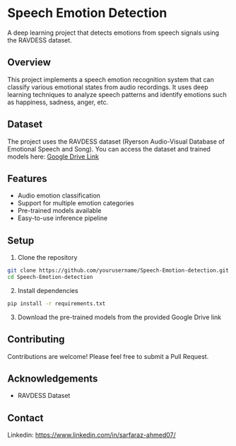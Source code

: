 # Speech Emotion Detection

A deep learning project that detects emotions from speech signals using the RAVDESS dataset.

## Overview
This project implements a speech emotion recognition system that can classify various emotional states from audio recordings. It uses deep learning techniques to analyze speech patterns and identify emotions such as happiness, sadness, anger, etc.

## Dataset
The project uses the RAVDESS dataset (Ryerson Audio-Visual Database of Emotional Speech and Song). You can access the dataset and trained models here:
[Google Drive Link](https://drive.google.com/drive/folders/1AznrgRtms1JBnlT6sg0vSvgBTbmMMnoQ?usp=sharing)

## Features
- Audio emotion classification
- Support for multiple emotion categories
- Pre-trained models available
- Easy-to-use inference pipeline

## Setup
1. Clone the repository
```bash
git clone https://github.com/yourusername/Speech-Emotion-detection.git
cd Speech-Emotion-detection
```

2. Install dependencies
```bash
pip install -r requirements.txt
```

3. Download the pre-trained models from the provided Google Drive link

## Contributing
Contributions are welcome! Please feel free to submit a Pull Request.

## Acknowledgements
- RAVDESS Dataset

## Contact
Linkedin: https://www.linkedin.com/in/sarfaraz-ahmed07/